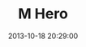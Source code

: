 ---
layout: post
title:  "M Hero"
date:   2013-10-18 20:29:00
categories: ['characters']
image: characters/mHero.jpg
image_width: 400
image_height: 424
---